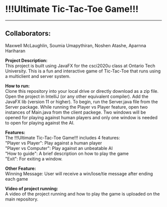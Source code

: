 # !!!Ultimate Tic-Tac-Toe Game!!!
----
## Collaborators: 
Maxwell McLaughlin, Soumia Umapythiran, Noshen Atashe, Aparnna Hariharan 


**Project Description: <br />**
This project is built using JavaFX for the csci2020u class at Ontario Tech University. This is a fun and interactive game of Tic-Tac-Toe that runs using a multiclient and server system. 

**How to run: <br />**
Clone this repository into your local drive or directly download as a zip file. Open the project in IntelliJ (or any other equivalent compiler). Add the JavaFX lib (version 11 or higher). To begin, run the Server.java file from the Server package. While running the Player vs Player feature, open two instances of Main.java from the client packege. Two windows will be opened for playing against human players and only one window is needed to open for playing against the AI.

**Features: <br />**
The !!!Ultimate Tic-Tac-Toe Game!!! includes 4 features: <br />
"Player vs Player": Play against a human player <br />
"Player vs Computer": Play against an unbeatable AI <br />
"How to guide": A brief description on how to play the game <br />
"Exit": For exiting a window. 

**Other Feature: <br />**
Winning Message: User will receive a win/lose/tie message after ending each game <br />

**Video of project running: <br />**
A video of the project running and how to play the game is uploaded on the main repository.
